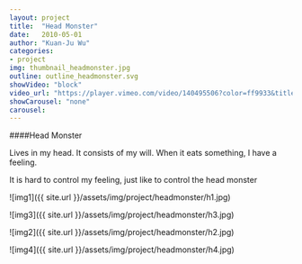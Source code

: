 ```yaml
---
layout: project
title:  "Head Monster"
date:   2010-05-01
author: "Kuan-Ju Wu"
categories:
- project
img: thumbnail_headmonster.jpg
outline: outline_headmonster.svg
showVideo: "block"
video_url: "https://player.vimeo.com/video/140495506?color=ff9933&title=0&byline=0&portrait=0"
showCarousel: "none"
carousel:
---
```

####Head Monster

Lives in my head.
It consists of my will.
When it eats something, I have a feeling.

It is hard to control my feeling, just like to control the head monster

![img1]({{ site.url }}/assets/img/project/headmonster/h1.jpg)

![img3]({{ site.url }}/assets/img/project/headmonster/h3.jpg)

![img2]({{ site.url }}/assets/img/project/headmonster/h2.jpg)

![img4]({{ site.url }}/assets/img/project/headmonster/h4.jpg)
